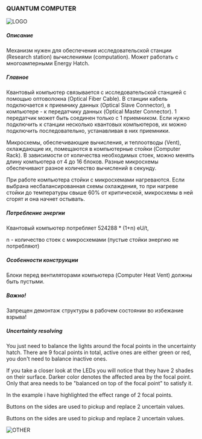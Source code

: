 ### QUANTUM COMPUTER

![LOGO](https://cdn.discordapp.com/attachments/916393114166525974/916660851237322782/QCOMPUTER.png)

##### Описание

Механизм нужен для обеспечения исследовательской станции (Research station) вычислениями (computation). Может работать с многоамперными Energy Hatch.

##### Главное

Квантовый компьютер связывается с исследовательской станцией с помощью оптоволокна (Optical Fiber Cable). В станции кабель подключается к приемнику данных (Optical Slave Connector), в компьютере - к передатчику данных (Optical Master Connector). 1 передатчик может быть соединен только с 1 приемником. Если нужно подключить к станции несколько квантовых компьютеров, их можно подключить последовательно, устанавливая в них приемники.

Микросхемы, обеспечивающие вычисления, и теплоотводы (Vent), охлаждающие их, помещаются в компьютерные стойки (Computer Rack). В зависимости от количества необходимых стоек, можно менять длину компьютера от 4 до 16 блоков. Разные микросхемы обеспечивают разное количество вычислений в секунду.


При работе компьютера стойки с микросхемами нагреваются. Если выбрана несбалансированная схемы охлаждения, то при нагреве стойки до температуры cвыше 60% от критической, микросхемы в ней сгорят и она начнет остывать.

##### Потребление энергии

Квантовый компьютер потребляет 524288 * (1+n) eU/t,

n - количество стоек c микросхемами (пустые стойки энергию не потребляют)

##### Особенности конструкции

Блоки перед вентиляторами компьютера (Computer Heat Vent) должны быть пустыми.

##### Важно!

Запрещен демонтаж структуры в рабочем состоянии во избежание взрыва!

##### Uncertainty resolving

You just need to balance the lights around the focal points in the uncertainty hatch. There are 9 focal points in total, active ones are either green or red, you don't need to balance inactive ones.


If you take a closer look at the LEDs you will notice that they have 2 shades on their surface. Darker color denotes the affected area by the focal point. Only that area needs to be "balanced on top of the focal point" to satisfy it.


In the example i have highlighted the effect range of 2 focal points.


Buttons on the sides are used to pickup and replace 2 uncertain values.


Buttons on the sides are used to pickup and replace 2 uncertain values.

![OTHER](https://cdn.discordapp.com/attachments/916393114166525974/924258464195289138/Uncertain.png)

